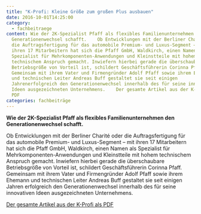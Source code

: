 ```yaml
---
title: "K-Profi: Kleine Größe zum großen Plus ausbauen"
date: 2016-10-01T14:25:00
category:
  - fachbeitraege
content: Wie der 2K-Spezialist Pfaff als flexibles Familienunternehmen den
  Generationenwechsel schafft.    Ob Entwicklungen mit der Berliner Charité oder
  die Auftragsfertigung für das automobile Premium- und Luxus-Segment – mit
  ihren 17 Mitarbeitern hat sich die Pfaff GmbH, Waldkirch, einen Namen als
  Spezialist für Mehrkomponenten-Anwendungen und Kleinstteile mit hohem
  technischem Anspruch gemacht. Inwiefern hierbei gerade die überschaubare
  Betriebsgröße von Vorteil ist, schildert Geschäftsführerin Corinna Pfaff.
  Gemeinsam mit ihrem Vater und Firmengründer Adolf Pfaff sowie ihrem Ehemann
  und technischen Leiter Andreas Buff gestaltet sie seit einigen
  Jahrenerfolgreich den Generationenwechsel innerhalb des für seine innovativen
  Ideen ausgezeichneten Unternehmens.    Der gesamte Artikel aus der K-Profi als
  PDF
categories: fachbeiträge
---
```


<p><strong>Wie der 2K-Spezialist Pfaff als flexibles Familienunternehmen den Generationenwechsel schafft.</strong></p>



<p>Ob Entwicklungen mit der Berliner Charité oder die Auftragsfertigung für das automobile Premium- und Luxus-Segment – mit ihren 17 Mitarbeitern hat sich die Pfaff GmbH, Waldkirch, einen Namen als Spezialist für Mehrkomponenten-Anwendungen und Kleinstteile mit hohem technischem Anspruch gemacht. Inwiefern hierbei gerade die überschaubare Betriebsgröße von Vorteil ist, schildert Geschäftsführerin Corinna Pfaff. Gemeinsam mit ihrem Vater und Firmengründer Adolf Pfaff sowie ihrem Ehemann und technischen Leiter Andreas Buff gestaltet sie seit einigen Jahren&nbsp;erfolgreich den Generationenwechsel innerhalb des für seine innovativen Ideen ausgezeichneten Unternehmens.</p>



<p><a href="https://pfaffgmbh.com/downloads/K-PROFI_2016-10_Pfaff_MR.pdf" target="_blank" rel="noreferrer noopener" aria-label=" (öffnet in neuem Tab)">Der gesamte Artikel aus der K-Profi als PDF</a></p>

